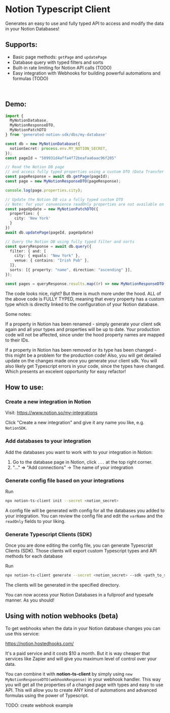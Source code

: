 # Notion Typescript Client

Generates an easy to use and fully typed API to access and modify the data in your Notion Databases!

## Supports:

- Basic page methods: `getPage` and `updatePage`
- Database query with typed filters and sorts
- Built-in rate limiting for Notion API calls (TODO)
- Easy integration with Webhooks for building powerful automations and formulas (TODO)

<br/>

## Demo:

```ts
import {
  MyNotionDatabase,
  MyNotionResponseDTO,
  MyNotionPatchDTO
} from 'generated-notion-sdk/dbs/my-database'

const db = new MyNotionDatabase({
  notionSecret: process.env.MY_NOTION_SECRET,
});
const pageId = "509931d4affa4f72beafaa6aac96f205"

// Read the Notion DB page
// and access fully typed properties using a custom DTO (Data Transfer Object)
const pageResponse = await db.getPage(pageId);
const page = new MyNotionResponseDTO(pageResponse);

console.log(page.properties.city);

// Update the Notion DB via a fully typed custom DTO
// Note: for your convenience readOnly properties are not available on PatchDTO
const pageUpdate = new MyNotionPatchDTO({
  properties: {
    city: 'New York'
  }
})
await db.updatePage(pageId, pageUpdate)

// Query the Notion DB using fully typed filter and sorts
const queryResponse = await db.query({
  filter: { and: [
    city: { equals: "New York" },
    venue: { contains: "Irish Pub" },
  ]},
  sorts: [{ property: "name", direction: "ascending" }],
});

const pages = queryResponse.results.map((r) => new MyNotionResponseDTO(r));
```

The code looks nice, right? But there is much more under the hood.
ALL of the above code is FULLY TYPED, meaning that every property has a custom type which is directly linked to the configuration of your Notion database.

Some notes:

If a property in Notion has been renamed - simply generate your client sdk again and all your types and properties will be up to date. Your production code will not be affected, since under the hood property names are mapped to their IDs.

If a property in Notion has been removed or its type has been changed - this might be a problem for the production code!
Also, you will get detailed update on the changes made once you generate your client sdk. You will also likely get Typescript errors in your code, since the types have changed. Which presents an excelent opportunity for easy refactor!

## How to use:

### Create a new integration in Notion

Visit: https://www.notion.so/my-integrations

Click "Create a new integration" and give it any name you like, e.g. `NotionSDK`.

### Add databases to your integration

Add the databases you want to work with to your integration in Notion:

1. Go to the database page in Notion, click `...` at the top right corner.
2. "..." => "Add connections" -> The name of your integration

### Generate config file based on your integrations

Run

```sh
npx notion-ts-client init --secret <notion_secret>
```

A config file will be generated with config for all the databases you added to your integration.
You can review the config file and edit the `varName` and the `readOnly` fields to your liking.

### Generate Typescript Clients (SDK)

Once you are done editing the config file, you can generate Typescript Clients (SDK).
Those clients will export custom Typescript types and API methods for each database

Run

```sh
npx notion-ts-client generate --secret <notion_secret> --sdk <path_to_sdk>
```

The clients will be generated in the specified directory.

You can now access your Notion Databases in a fullproof and typesafe manner.
As you should!

## Using with notion webhooks (beta)

To get webhooks when the data in your Notion database changes you can use this service:

https://notion.hostedhooks.com/

It's a paid service and it costs $10 a month.
But it is way cheaper that services like Zapier and will give you maximum level of control over your data.

You can combine it with **notion-ts-client** by simply using `new MyNotionResponseDTO(webhookResponse)` in your webhook handler. This way you will get all the properties of a changed page with types and easy to use API. This will allow you to create ANY kind of automations and advanced formulas using the power of Typescript.

TODO: create webhook example
